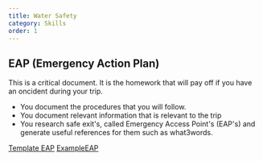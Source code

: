 ```yaml
---
title: Water Safety
category: Skills
order: 1
---
```

## EAP (Emergency Action Plan)
This is a critical document. 
It is the homework that will pay off if you have an oncident during your trip.
- You document the procedures that you will follow. 
- You document relevant information that is relevant to the trip
- You research safe exit's, called Emergency Access Point's (EAP's) and generate useful  references  for them such  as what3words.

[Template EAP](#)
[ExampleEAP](#)